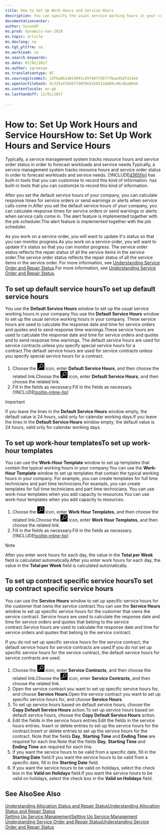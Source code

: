 ```yaml
---
title: How to Set Up Work Hours and Service Hours
description: You can specify the usual service working hours in your company. These service hours are used to calculate the response date and time for service orders and quotes, and to send response time warnings.
documentationcenter: 
author: SorenGP
ms.prod: dynamics-nav-2018
ms.topic: article
ms.devlang: na
ms.tgt_pltfrm: na
ms.workload: na
ms.search.keywords: 
ms.date: 07/01/2017
ms.author: sgroespe
ms.translationtype: HT
ms.sourcegitcommit: 1dfba8b14019991c95f40ffd5f7fbaed5df414eb
ms.openlocfilehash: 9c325af29d5ffd0f0e52b65318d88c48cdba80d4
ms.contentlocale: en-gb
ms.lasthandoff: 12/01/2017

---
```

# <a name="how-to-set-up-work-hours-and-service-hours"></a><span data-ttu-id="0b014-104">How to: Set Up Work Hours and Service Hours</span><span class="sxs-lookup"><span data-stu-id="0b014-104">How to: Set Up Work Hours and Service Hours</span></span>
<span data-ttu-id="0b014-105">Typically, a service management system tracks resource hours and service order status in order to forecast workloads and service needs.</span><span class="sxs-lookup"><span data-stu-id="0b014-105">Typically, a service management system tracks resource hours and service order status in order to forecast workloads and service needs.</span></span> [!INCLUDE[d365fin](includes/d365fin_md.md)]<span data-ttu-id="0b014-106"> has built-in tools that you can customise to record this kind of information.</span><span class="sxs-lookup"><span data-stu-id="0b014-106"> has built-in tools that you can customize to record this kind of information.</span></span>  
  
<span data-ttu-id="0b014-107">After you set the default service hours of your company, you can calculate response times for service orders or send warnings or alerts when service calls come in.</span><span class="sxs-lookup"><span data-stu-id="0b014-107">After you set the default service hours of your company, you can calculate response times for service orders or send warnings or alerts when service calls come in.</span></span> <span data-ttu-id="0b014-108">The alert feature is implemented together with the job scheduler.</span><span class="sxs-lookup"><span data-stu-id="0b014-108">The alert feature is implemented together with the job scheduler.</span></span>   
  
<span data-ttu-id="0b014-109">As you work on a service order, you will want to update it's status so that you can monitor progress.</span><span class="sxs-lookup"><span data-stu-id="0b014-109">As you work on a service order, you will want to update it's status so that you can monitor progress.</span></span> <span data-ttu-id="0b014-110">The service order status reflects the repair status of all the service items in the service order.</span><span class="sxs-lookup"><span data-stu-id="0b014-110">The service order status reflects the repair status of all the service items in the service order.</span></span> <span data-ttu-id="0b014-111">For more information, see [Understanding Service Order and Repair Status](service-order-repair-status.md).</span><span class="sxs-lookup"><span data-stu-id="0b014-111">For more information, see [Understanding Service Order and Repair Status](service-order-repair-status.md).</span></span> 

## <a name="to-set-up-default-service-hours"></a><span data-ttu-id="0b014-112">To set up default service hours</span><span class="sxs-lookup"><span data-stu-id="0b014-112">To set up default service hours</span></span>  
<span data-ttu-id="0b014-113">You use the **Default Service Hours** window to set up the usual service working hours in your company.</span><span class="sxs-lookup"><span data-stu-id="0b014-113">You use the **Default Service Hours** window to set up the usual service working hours in your company.</span></span> <span data-ttu-id="0b014-114">These service hours are used to calculate the response date and time for service orders and quotes and to send response time warnings.</span><span class="sxs-lookup"><span data-stu-id="0b014-114">These service hours are used to calculate the response date and time for service orders and quotes and to send response time warnings.</span></span> <span data-ttu-id="0b014-115">The default service hours are used for service contracts unless you specify special service hours for a contract.</span><span class="sxs-lookup"><span data-stu-id="0b014-115">The default service hours are used for service contracts unless you specify special service hours for a contract.</span></span>  
  
1. <span data-ttu-id="0b014-116">Choose the ![Search for Page or Report](media/ui-search/search_small.png "Search for Page or Report icon") icon, enter **Default Service Hours**, and then choose the related link.</span><span class="sxs-lookup"><span data-stu-id="0b014-116">Choose the ![Search for Page or Report](media/ui-search/search_small.png "Search for Page or Report icon") icon, enter **Default Service Hours**, and then choose the related link.</span></span>  
2. <span data-ttu-id="0b014-117">Fill in the fields as necessary.</span><span class="sxs-lookup"><span data-stu-id="0b014-117">Fill in the fields as necessary.</span></span> [!INCLUDE[tooltip-inline-tip](includes/tooltip-inline-tip_md.md)]  
  
> [!IMPORTANT]  
>  <span data-ttu-id="0b014-118">If you leave the lines in the **Default Service Hours** window empty, the default value is 24 hours, valid only for calendar working days.</span><span class="sxs-lookup"><span data-stu-id="0b014-118">If you leave the lines in the **Default Service Hours** window empty, the default value is 24 hours, valid only for calendar working days.</span></span>  
  
## <a name="to-set-up-work-hour-templates"></a><span data-ttu-id="0b014-119">To set up work-hour templates</span><span class="sxs-lookup"><span data-stu-id="0b014-119">To set up work-hour templates</span></span>
<span data-ttu-id="0b014-120">You can use the **Work-Hour Template** window to set up templates that contain the typical working hours in your company.</span><span class="sxs-lookup"><span data-stu-id="0b014-120">You can use the **Work-Hour Template** window to set up templates that contain the typical working hours in your company.</span></span> <span data-ttu-id="0b014-121">For example, you can create templates for full time technicians and part time technicians.</span><span class="sxs-lookup"><span data-stu-id="0b014-121">For example, you can create templates for full time technicians and part time technicians.</span></span> <span data-ttu-id="0b014-122">You can use work-hour templates when you add capacity to resources.</span><span class="sxs-lookup"><span data-stu-id="0b014-122">You can use work-hour templates when you add capacity to resources.</span></span>  
  
1. <span data-ttu-id="0b014-123">Choose the ![Search for Page or Report](media/ui-search/search_small.png "Search for Page or Report icon") icon, enter **Work Hour Templates**, and then choose the related link.</span><span class="sxs-lookup"><span data-stu-id="0b014-123">Choose the ![Search for Page or Report](media/ui-search/search_small.png "Search for Page or Report icon") icon, enter **Work Hour Templates**, and then choose the related link.</span></span>  
2. <span data-ttu-id="0b014-124">Fill in the fields as necessary.</span><span class="sxs-lookup"><span data-stu-id="0b014-124">Fill in the fields as necessary.</span></span> [!INCLUDE[tooltip-inline-tip](includes/tooltip-inline-tip_md.md)]  
  
> [!Note]
> <span data-ttu-id="0b014-125">After you enter work hours for each day, the value in the **Total per Week** field is calculated automatically.</span><span class="sxs-lookup"><span data-stu-id="0b014-125">After you enter work hours for each day, the value in the **Total per Week** field is calculated automatically.</span></span>  

## <a name="to-set-up-contract-specific-service-hours"></a><span data-ttu-id="0b014-126">To set up contract specific service hours</span><span class="sxs-lookup"><span data-stu-id="0b014-126">To set up contract specific service hours</span></span>  
<span data-ttu-id="0b014-127">You can use the **Service Hours** window to set up specific service hours for the customer that owns the service contract.</span><span class="sxs-lookup"><span data-stu-id="0b014-127">You can use the **Service Hours** window to set up specific service hours for the customer that owns the service contract.</span></span> <span data-ttu-id="0b014-128">Service hours are used to calculate the response date and time for service orders and quotes that belong to the service contract.</span><span class="sxs-lookup"><span data-stu-id="0b014-128">Service hours are used to calculate the response date and time for service orders and quotes that belong to the service contract.</span></span>  
  
<span data-ttu-id="0b014-129">If you do not set up specific service hours for the service contract, the default service hours for service contracts are used.</span><span class="sxs-lookup"><span data-stu-id="0b014-129">If you do not set up specific service hours for the service contract, the default service hours for service contracts are used.</span></span>  
  
1. <span data-ttu-id="0b014-130">Choose the ![Search for Page or Report](media/ui-search/search_small.png "Search for Page or Report icon") icon, enter **Service Contracts**, and then choose the related link.</span><span class="sxs-lookup"><span data-stu-id="0b014-130">Choose the ![Search for Page or Report](media/ui-search/search_small.png "Search for Page or Report icon") icon, enter **Service Contracts**, and then choose the related link.</span></span>  
2. <span data-ttu-id="0b014-131">Open the service contract you want to set up specific service hours for, and choose **Service Hours**.</span><span class="sxs-lookup"><span data-stu-id="0b014-131">Open the service contract you want to set up specific service hours for, and choose **Service Hours**.</span></span>  
4. <span data-ttu-id="0b014-132">To set up service hours based on default service hours, choose the **Copy Default Service Hours** action.</span><span class="sxs-lookup"><span data-stu-id="0b014-132">To set up service hours based on default service hours, choose the **Copy Default Service Hours** action.</span></span>  
5. <span data-ttu-id="0b014-133">Edit the fields in the service hours entries.</span><span class="sxs-lookup"><span data-stu-id="0b014-133">Edit the fields in the service hours entries.</span></span> <span data-ttu-id="0b014-134">Insert or delete entries to set up the service hours for the contract.</span><span class="sxs-lookup"><span data-stu-id="0b014-134">Insert or delete entries to set up the service hours for the contract.</span></span> <span data-ttu-id="0b014-135">Note that the fields **Day**, **Starting Time** and **Ending Time** are required for each line.</span><span class="sxs-lookup"><span data-stu-id="0b014-135">Note that the fields **Day**, **Starting Time** and **Ending Time** are required for each line.</span></span>  
6. <span data-ttu-id="0b014-136">If you want the service hours to be valid from a specific date, fill in the **Starting Date** field.</span><span class="sxs-lookup"><span data-stu-id="0b014-136">If you want the service hours to be valid from a specific date, fill in the **Starting Date** field.</span></span>  
7. <span data-ttu-id="0b014-137">If you want the service hours to be valid on holidays, select the check box in the **Valid on Holidays** field.</span><span class="sxs-lookup"><span data-stu-id="0b014-137">If you want the service hours to be valid on holidays, select the check box in the **Valid on Holidays** field.</span></span>  

## <a name="see-also"></a><span data-ttu-id="0b014-138">See Also</span><span class="sxs-lookup"><span data-stu-id="0b014-138">See Also</span></span>  
[<span data-ttu-id="0b014-139">Understanding Allocation Status and Repair Status</span><span class="sxs-lookup"><span data-stu-id="0b014-139">Understanding Allocation Status and Repair Status</span></span>](service-allocation-status-and-repair-status.md)  
[<span data-ttu-id="0b014-140">Setting Up Service Management</span><span class="sxs-lookup"><span data-stu-id="0b014-140">Setting Up Service Management</span></span>](service-setup-service.md)  
[<span data-ttu-id="0b014-141">Understanding Service Order and Repair Status</span><span class="sxs-lookup"><span data-stu-id="0b014-141">Understanding Service Order and Repair Status</span></span>](service-order-repair-status.md)  

